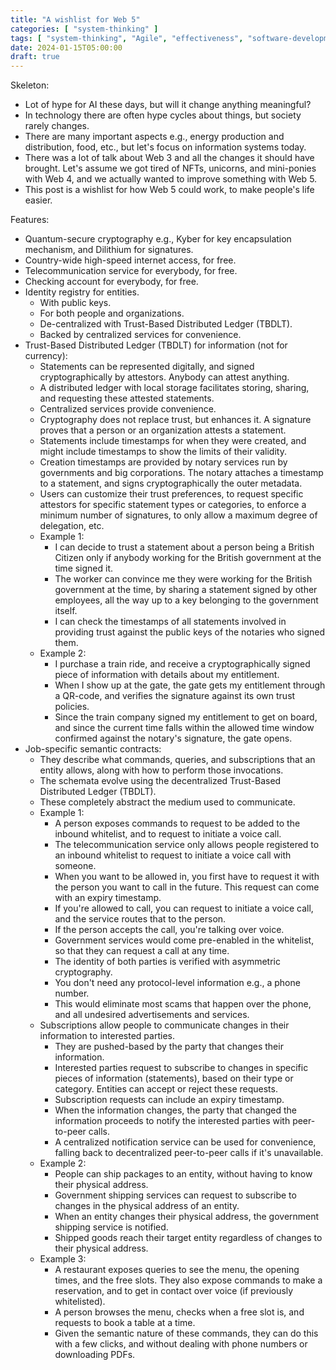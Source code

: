 ```yaml
---
title: "A wishlist for Web 5"
categories: [ "system-thinking" ]
tags: [ "system-thinking", "Agile", "effectiveness", "software-development", "extreme-programming" ]
date: 2024-01-15T05:00:00
draft: true
---
```


Skeleton:

- Lot of hype for AI these days, but will it change anything meaningful?
- In technology there are often hype cycles about things, but society rarely changes.
- There are many important aspects e.g., energy production and distribution, food, etc., but let's focus on information systems today.
- There was a lot of talk about Web 3 and all the changes it should have brought. Let's assume we got tired of NFTs, unicorns, and mini-ponies with Web 4, and we actually wanted to improve something with Web 5.
- This post is a wishlist for how Web 5 could work, to make people's life easier.

Features:

- Quantum-secure cryptography e.g., Kyber for key encapsulation mechanism, and Dilithium for signatures.
- Country-wide high-speed internet access, for free.
- Telecommunication service for everybody, for free.
- Checking account for everybody, for free.
- Identity registry for entities.
    - With public keys.
    - For both people and organizations.
    - De-centralized with Trust-Based Distributed Ledger (TBDLT).
    - Backed by centralized services for convenience.
- Trust-Based Distributed Ledger (TBDLT) for information (not for currency):
    - Statements can be represented digitally, and signed cryptographically by attestors. Anybody can attest anything.
    - A distributed ledger with local storage facilitates storing, sharing, and requesting these attested statements.
    - Centralized services provide convenience.
    - Cryptography does not replace trust, but enhances it. A signature proves that a person or an organization attests a statement.
    - Statements include timestamps for when they were created, and might include timestamps to show the limits of their validity.
    - Creation timestamps are provided by notary services run by governments and big corporations. The notary attaches a timestamp to a statement, and signs cryptographically the outer metadata.
    - Users can customize their trust preferences, to request specific attestors for specific statement types or categories, to enforce a minimum number of signatures, to only allow a maximum degree of delegation, etc.
    - Example 1:
        - I can decide to trust a statement about a person being a British Citizen only if anybody working for the British government at the time signed it.
        - The worker can convince me they were working for the British government at the time, by sharing a statement signed by other employees, all the way up to a key belonging to the government itself.
        - I can check the timestamps of all statements involved in providing trust against the public keys of the notaries who signed them.
    - Example 2:
        - I purchase a train ride, and receive a cryptographically signed piece of information with details about my entitlement.
        - When I show up at the gate, the gate gets my entitlement through a QR-code, and verifies the signature against its own trust policies.
        - Since the train company signed my entitlement to get on board, and since the current time falls within the allowed time window confirmed against the notary's signature, the gate opens.
- Job-specific semantic contracts:
    - They describe what commands, queries, and subscriptions that an entity allows, along with how to perform those invocations.
    - The schemata evolve using the decentralized Trust-Based Distributed Ledger (TBDLT).
    - These completely abstract the medium used to communicate.
    - Example 1:
        - A person exposes commands to request to be added to the inbound whitelist, and to request to initiate a voice call.
        - The telecommunication service only allows people registered to an inbound whitelist to request to initiate a voice call with someone.
        - When you want to be allowed in, you first have to request it with the person you want to call in the future. This request can come with an expiry timestamp.
        - If you're allowed to call, you can request to initiate a voice call, and the service routes that to the person.
        - If the person accepts the call, you're talking over voice.
        - Government services would come pre-enabled in the whitelist, so that they can request a call at any time.
        - The identity of both parties is verified with asymmetric cryptography.
        - You don't need any protocol-level information e.g., a phone number.
        - This would eliminate most scams that happen over the phone, and all undesired advertisements and services.
    - Subscriptions allow people to communicate changes in their information to interested parties.
        - They are pushed-based by the party that changes their information.
        - Interested parties request to subscribe to changes in specific pieces of information (statements), based on their type or category. Entities can accept or reject these requests.
        - Subscription requests can include an expiry timestamp.
        - When the information changes, the party that changed the information proceeds to notify the interested parties with peer-to-peer calls.
        - A centralized notification service can be used for convenience, falling back to decentralized peer-to-peer calls if it's unavailable.
    - Example 2:
        - People can ship packages to an entity, without having to know their physical address.
        - Government shipping services can request to subscribe to changes in the physical address of an entity.
        - When an entity changes their physical address, the government shipping service is notified.
        - Shipped goods reach their target entity regardless of changes to their physical address.
    - Example 3:
        - A restaurant exposes queries to see the menu, the opening times, and the free slots. They also expose commands to make a reservation, and to get in contact over voice (if previously whitelisted).
        - A person browses the menu, checks when a free slot is, and requests to book a table at a time.
        - Given the semantic nature of these commands, they can do this with a few clicks, and without dealing with phone numbers or downloading PDFs.

[//]: # (TODO change tags and categories, revist the title, turn the skeleton into a draft)